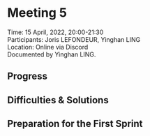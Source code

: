 # Meeting 5
Time:  15 April, 2022, 20:00-21:30\
Participants: Joris LEFONDEUR, Yinghan LING\
Location: Online via Discord\
Documented by Yinghan LING.
## Progress


## Difficulties & Solutions


## Preparation for the First Sprint


